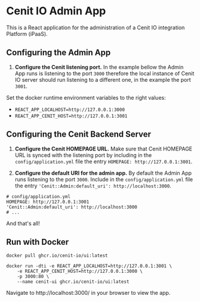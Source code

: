 
# Cenit IO Admin App

This is a React application for the administration of a Cenit IO integration Platform (iPaaS).

## Configuring the Admin App 

1. **Configure the Cenit listening port.** In the example bellow the Admin App runs is listening to the port `3000` therefore the local
instance of Cenit IO server should run listening to a different one, in the example the port `3001`. 

Set the docker runtime environment variables to the right values:
- `REACT_APP_LOCALHOST=http://127.0.0.1:3000`
- `REACT_APP_CENIT_HOST=http://127.0.0.1:3001`


## Configuring the Cenit Backend Server


1. **Configure the Cenit HOMEPAGE URL.** Make sure that Cenit HOMEPAGE URL is synced with the listening port by including
in the `config/application.yml` file the entry `HOMEPAGE: http://127.0.0.1:3001`.

2. **Configure the default URI for the admin app.** By default the Admin App runs listening to the port `3000`.
Include in the `config/application.yml` file the entry `'Cenit::Admin:default_uri': http://localhost:3000`.

```
# config/application.yml
HOMEPAGE: http://127.0.0.1:3001
'Cenit::Admin:default_uri': http://localhost:3000
# ...
```

And that's all!
## Run with Docker


`docker pull ghcr.io/cenit-io/ui:latest`

```
docker run -dti -e REACT_APP_LOCALHOST=http://127.0.0.1:3001 \
    -e REACT_APP_CENIT_HOST=http://127.0.0.1:3000 \
    -p 3000:80 \
    --name cenit-ui ghcr.io/cenit-io/ui:latest
```
Navigate to http://localhost:3000/ in your browser to view the app.
